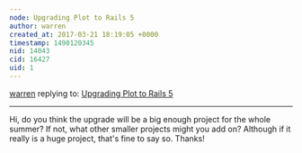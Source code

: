 ```yaml
---
node: Upgrading Plot to Rails 5
author: warren
created_at: 2017-03-21 18:19:05 +0000
timestamp: 1490120345
nid: 14043
cid: 16427
uid: 1
---
```




[warren](../profile/warren) replying to: [Upgrading Plot to Rails 5](../notes/aayushgupta1/03-21-2017/upgrading-plot-to-rails-5)

----
Hi, do you think the upgrade will be a big enough project for the whole summer? If not, what other smaller projects might you add on? Although if it really is a huge project, that's fine to say so. Thanks!